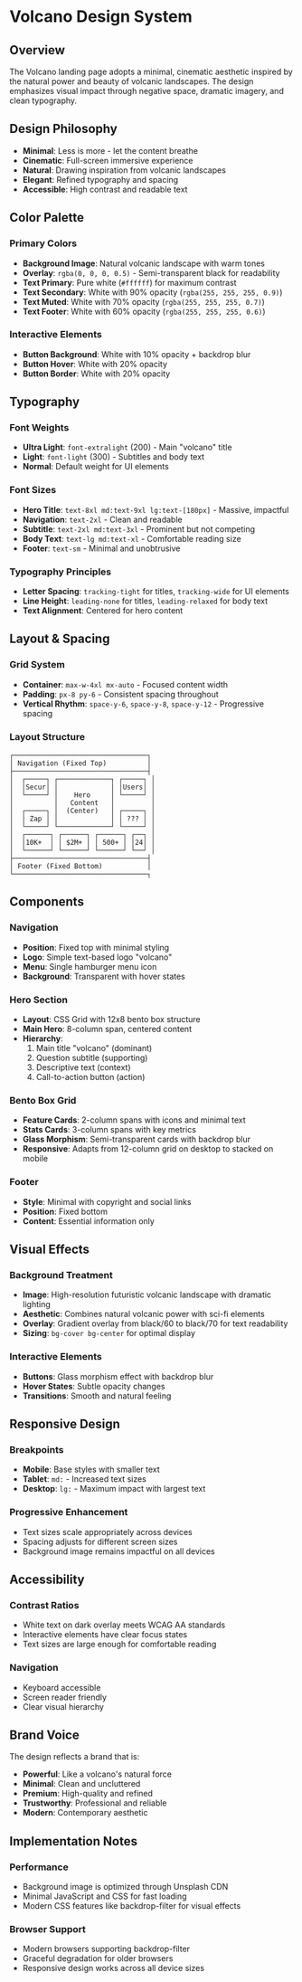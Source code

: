 # Volcano Design System

## Overview

The Volcano landing page adopts a minimal, cinematic aesthetic inspired by the natural power and beauty of volcanic landscapes. The design emphasizes visual impact through negative space, dramatic imagery, and clean typography.

## Design Philosophy

- **Minimal**: Less is more - let the content breathe
- **Cinematic**: Full-screen immersive experience
- **Natural**: Drawing inspiration from volcanic landscapes
- **Elegant**: Refined typography and spacing
- **Accessible**: High contrast and readable text

## Color Palette

### Primary Colors

- **Background Image**: Natural volcanic landscape with warm tones
- **Overlay**: `rgba(0, 0, 0, 0.5)` - Semi-transparent black for readability
- **Text Primary**: Pure white (`#ffffff`) for maximum contrast
- **Text Secondary**: White with 90% opacity (`rgba(255, 255, 255, 0.9)`)
- **Text Muted**: White with 70% opacity (`rgba(255, 255, 255, 0.7)`)
- **Text Footer**: White with 60% opacity (`rgba(255, 255, 255, 0.6)`)

### Interactive Elements

- **Button Background**: White with 10% opacity + backdrop blur
- **Button Hover**: White with 20% opacity
- **Button Border**: White with 20% opacity

## Typography

### Font Weights

- **Ultra Light**: `font-extralight` (200) - Main "volcano" title
- **Light**: `font-light` (300) - Subtitles and body text
- **Normal**: Default weight for UI elements

### Font Sizes

- **Hero Title**: `text-8xl md:text-9xl lg:text-[180px]` - Massive, impactful
- **Navigation**: `text-2xl` - Clean and readable
- **Subtitle**: `text-2xl md:text-3xl` - Prominent but not competing
- **Body Text**: `text-lg md:text-xl` - Comfortable reading size
- **Footer**: `text-sm` - Minimal and unobtrusive

### Typography Principles

- **Letter Spacing**: `tracking-tight` for titles, `tracking-wide` for UI elements
- **Line Height**: `leading-none` for titles, `leading-relaxed` for body text
- **Text Alignment**: Centered for hero content

## Layout & Spacing

### Grid System

- **Container**: `max-w-4xl mx-auto` - Focused content width
- **Padding**: `px-8 py-6` - Consistent spacing throughout
- **Vertical Rhythm**: `space-y-6`, `space-y-8`, `space-y-12` - Progressive spacing

### Layout Structure

```
┌─────────────────────────────────┐
│ Navigation (Fixed Top)          │
├─────────────────────────────────┤
│  ┌─────┐ ┌─────────────┐ ┌─────┐ │
│  │Secur│ │             │ │Users│ │
│  └─────┘ │    Hero     │ └─────┘ │
│          │   Content   │         │
│  ┌─────┐ │  (Center)   │ ┌─────┐ │
│  │ Zap │ │             │ │ ??? │ │
│  └─────┘ └─────────────┘ └─────┘ │
│  ┌──────┐ ┌──────┐ ┌──────┐ ┌──┐ │
│  │10K+  │ │ $2M+ │ │ 500+ │ │24│ │
│  └──────┘ └──────┘ └──────┘ └──┘ │
├─────────────────────────────────┤
│ Footer (Fixed Bottom)           │
└─────────────────────────────────┐
```

## Components

### Navigation

- **Position**: Fixed top with minimal styling
- **Logo**: Simple text-based logo "volcano"
- **Menu**: Single hamburger menu icon
- **Background**: Transparent with hover states

### Hero Section

- **Layout**: CSS Grid with 12x8 bento box structure
- **Main Hero**: 8-column span, centered content
- **Hierarchy**:
  1. Main title "volcano" (dominant)
  2. Question subtitle (supporting)
  3. Descriptive text (context)
  4. Call-to-action button (action)

### Bento Box Grid

- **Feature Cards**: 2-column spans with icons and minimal text
- **Stats Cards**: 3-column spans with key metrics
- **Glass Morphism**: Semi-transparent cards with backdrop blur
- **Responsive**: Adapts from 12-column grid on desktop to stacked on mobile

### Footer

- **Style**: Minimal with copyright and social links
- **Position**: Fixed bottom
- **Content**: Essential information only

## Visual Effects

### Background Treatment

- **Image**: High-resolution futuristic volcanic landscape with dramatic lighting
- **Aesthetic**: Combines natural volcanic power with sci-fi elements
- **Overlay**: Gradient overlay from black/60 to black/70 for text readability
- **Sizing**: `bg-cover bg-center` for optimal display

### Interactive Elements

- **Buttons**: Glass morphism effect with backdrop blur
- **Hover States**: Subtle opacity changes
- **Transitions**: Smooth and natural feeling

## Responsive Design

### Breakpoints

- **Mobile**: Base styles with smaller text
- **Tablet**: `md:` - Increased text sizes
- **Desktop**: `lg:` - Maximum impact with largest text

### Progressive Enhancement

- Text sizes scale appropriately across devices
- Spacing adjusts for different screen sizes
- Background image remains impactful on all devices

## Accessibility

### Contrast Ratios

- White text on dark overlay meets WCAG AA standards
- Interactive elements have clear focus states
- Text sizes are large enough for comfortable reading

### Navigation

- Keyboard accessible
- Screen reader friendly
- Clear visual hierarchy

## Brand Voice

The design reflects a brand that is:

- **Powerful**: Like a volcano's natural force
- **Minimal**: Clean and uncluttered
- **Premium**: High-quality and refined
- **Trustworthy**: Professional and reliable
- **Modern**: Contemporary aesthetic

## Implementation Notes

### Performance

- Background image is optimized through Unsplash CDN
- Minimal JavaScript and CSS for fast loading
- Modern CSS features like backdrop-filter for visual effects

### Browser Support

- Modern browsers supporting backdrop-filter
- Graceful degradation for older browsers
- Responsive design works across all device sizes
